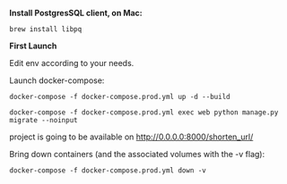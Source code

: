 **Install PostgresSQL client, on Mac:**

`brew install libpq`

**First Launch**

Edit env according to your needs.

Launch docker-compose:

`docker-compose -f docker-compose.prod.yml up -d --build `

`docker-compose -f docker-compose.prod.yml exec web python manage.py migrate --noinput
`

project is going to be available on http://0.0.0.0:8000/shorten_url/

Bring down containers (and the associated volumes with the -v flag):


`docker-compose -f docker-compose.prod.yml down -v `
